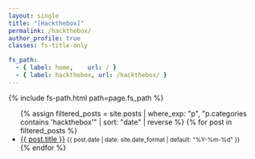 ```yaml
---
layout: single
title: "[Hackthebox]"
permalink: /hackthebox/
author_profile: true
classes: fs-title-only  

fs_path:
  - { label: home,    url: / }
  - { label: hackthebox, url: /hackthebox/ }
---
```


{% include fs-path.html path=page.fs_path %}

<ul class="post-list--kali">
  {% assign filtered_posts = site.posts | where_exp: "p", "p.categories contains 'hackthebox'" | sort: "date" | reverse %}
  {% for post in filtered_posts %}
    <li>
      <a href="{{ post.url | relative_url }}">{{ post.title }}</a>
      <small>{{ post.date | date: site.date_format | default: "%Y-%m-%d" }}</small>
    </li>
  {% endfor %}
</ul>
